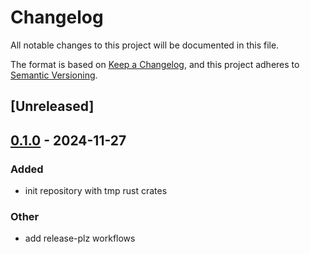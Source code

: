 # Changelog

All notable changes to this project will be documented in this file.

The format is based on [Keep a Changelog](https://keepachangelog.com/en/1.0.0/),
and this project adheres to [Semantic Versioning](https://semver.org/spec/v2.0.0.html).

## [Unreleased]

## [0.1.0](https://github.com/antonbaliasnikov/release-pls-plz/releases/tag/prover-lib-2-v0.1.0) - 2024-11-27

### Added

- init repository with tmp rust crates

### Other

- add release-plz workflows
